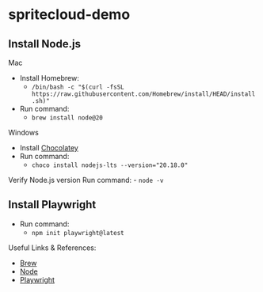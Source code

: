 # spritecloud-demo

## Install Node.js
Mac
- Install Homebrew:
    - `/bin/bash -c "$(curl -fsSL https://raw.githubusercontent.com/Homebrew/install/HEAD/install.sh)"`
- Run command: 
     - `brew install node@20`

Windows
- Install [Chocolatey](https://chocolatey.org/install)
- Run command:
    - `choco install nodejs-lts --version="20.18.0"`

Verify Node.js version
Run command:
    - `node -v`

## Install Playwright
- Run command:
    - `npm init playwright@latest`


Useful Links & References:
- [Brew](https://brew.sh)
- [Node](https://nodejs.org/en/download/package-manager)
- [Playwright](https://playwright.dev/docs/intro)